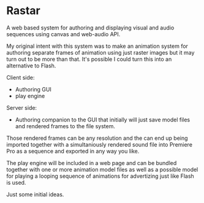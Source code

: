 # Rastar
A web based system for authoring and displaying visual and audio sequences using canvas and web-audio API.

My original intent with this system was to make an animation system for authoring separate frames of animation using just raster images but it may turn out to be more than that.  It's possible I could turn this into an alternative to Flash.

Client side:
- Authoring GUI
- play engine

Server side:
- Authoring companion to the GUI that initially will just save model files and rendered frames to the file system.

Those rendered frames can be any resolution and the can end up being imported together with a simultaniously rendered sound file into Premiere Pro as a sequence and exported in any way you like.

The play engine will be included in a web page and can be bundled together with one or more animation model files as well as a possible model for playing a looping sequence of animations for advertizing just like Flash is used.

Just some initial ideas.
